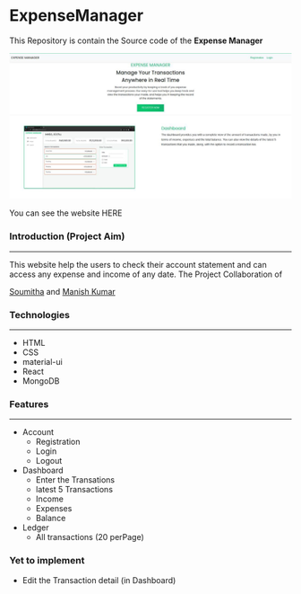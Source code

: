# ExpenseManager

This Repository is contain the Source code of the __Expense Manager__

![Home Page](Resources/expenses.jpeg "Home Page")

You can see the website HERE

### Introduction (Project Aim)
<hr/>
This website help the users to check their account statement and can access any expense and income of any date. The Project Collaboration of 

[Soumitha](https://github.com/soumitha18) and
[Manish Kumar](https://github.com/Manish-kumar-DEV)

### Technologies
<hr />

- HTML
- CSS
- material-ui
- React
- MongoDB

### Features
<hr/>

- Account
  - Registration
  - Login
  - Logout
- Dashboard
  - Enter the Transations
  - latest 5 Transactions
  - Income
  - Expenses
  - Balance
- Ledger
  - All transactions (20 perPage)
  
### Yet to implement

- Edit the Transaction detail (in Dashboard)
